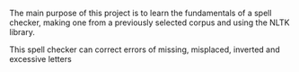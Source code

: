 The main purpose of this project is to learn the fundamentals of a spell checker, making one from a previously selected corpus and using the NLTK library.

This spell checker can correct errors of missing, misplaced, inverted and excessive letters

